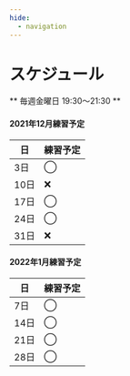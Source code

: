 ```yaml
---
hide:
  - navigation
---
```

# スケジュール
** 毎週金曜日 19:30〜21:30 **

#### 2021年12月練習予定
|日|練習予定|
|---|---|
| 3日|◯|
|10日|❌|
|17日|◯|
|24日|◯|
|31日|❌|

#### 2022年1月練習予定
|日|練習予定|
|---|---|
| 7日|◯|
|14日|◯|
|21日|◯|
|28日|◯|